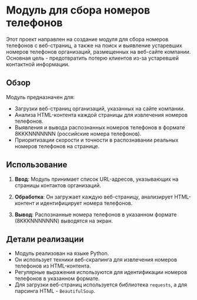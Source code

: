 # Модуль для сбора номеров телефонов

Этот проект направлен на создание модуля для сбора номеров телефонов с веб-страниц, а также на поиск и выявление устаревших номеров телефонов организаций, размещенных на веб-сайте компании. Основная цель - предотвратить потерю клиентов из-за устаревшей контактной информации.

## Обзор

Модуль предназначен для:

- Загрузки веб-страниц организаций, указанных на сайте компании.
- Анализа HTML-контента каждой страницы для извлечения номеров телефонов.
- Выявления и вывода распознанных номеров телефонов в формате 8KKKNNNNNNN (российские номера телефонов).
- Приоритизации скорости и точности в распознавании реальных номеров телефонов на странице.

## Использование

1. **Ввод**: Модуль принимает список URL-адресов, указывающих на страницы контактов организаций.

2. **Обработка**: Он загружает каждую веб-страницу, анализирует HTML-контент и идентифицирует номера телефонов.

3. **Вывод**: Распознанные номера телефонов в указанном формате (8KKKNNNNNNN) выводятся на экран.

## Детали реализации

- Модуль реализован на языке Python.
- Он использует техники веб-скрапинга для извлечения номеров телефонов из HTML-контента.
- Регулярные выражения используются для идентификации номеров телефонов в указанном формате.
- Для загрузки веб-страниц используется библиотека `requests`, а для парсинга HTML - `BeautifulSoup`.

